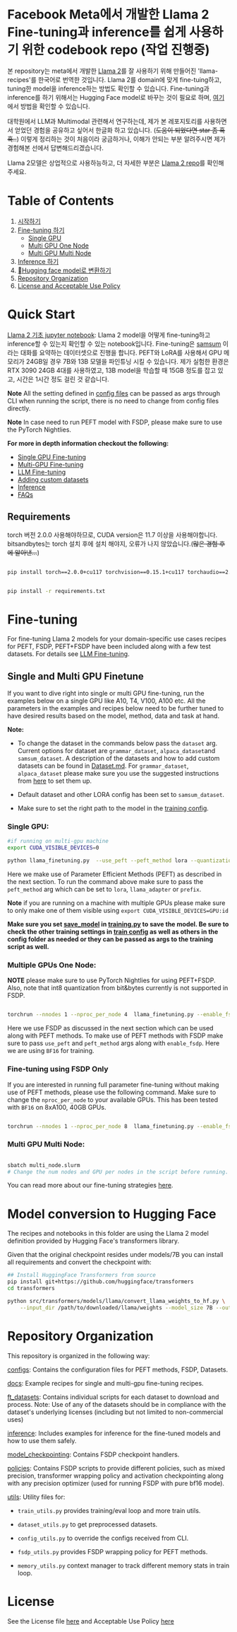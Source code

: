 # Facebook Meta에서 개발한 Llama 2 Fine-tuning과 inference를 쉽게 사용하기 위한 codebook repo (작업 진행중)

본 repository는 meta에서 개발한 [Llama 2](https://github.com/facebookresearch/llama)를 잘 사용하기 위해 만들어진 'llama-recipes'를 한국어로 번역한 것입니다. Llama 2를 domain에 맞게 fine-tuing하고, tuning한 model을 inference하는 방법도 확인할 수 있습니다. Fine-tuning과 inference를 하기 위해서는 Hugging Face model로 바꾸는 것이 필요로 하며, [여기](#model-conversion-to-hugging-face)에서 방법을 확인할 수 있습니다.

대학원에서 LLM과 Multimodal 관련해서 연구하는데, 제가 본 레포지토리를 사용하면서 얻었던 경험을 공유하고 싶어서 한글화 하고 있습니다. (~~도움이 되었다면 star 좀 흑흑..~~) 
이렇게 정리하는 것이 처음이라 궁금하거나, 이해가 안되는 부분 알려주시면 제가 경험해본 선에서 답변해드리겠습니다.

Llama 2모델은 상업적으로 사용하능하고, 더 자세한 부분은 [Llama 2 repo](https://github.com/facebookresearch/llama)를 확인해주세요.

# Table of Contents
1. [시작하기](#quick-start)
2. [Fine-tuning 하기](#fine-tuning)
    - [Single GPU](#single-gpu)
    - [Multi GPU One Node](#multiple-gpus-one-node)
    - [Multi GPU Multi Node](#multi-gpu-multi-node)
3. [Inference 하기](./docs/inference.md)
4. [Hugging face model로 변환하기](#model-conversion-to-hugging-face)
5. [Repository Organization](#repository-organization)
6. [License and Acceptable Use Policy](#license)



# Quick Start

[Llama 2 기초 jupyter notebook](quickstart.ipynb): Llama 2 model을 어떻게 fine-tuning하고 inference할 수 있는지 확인할 수 있는 notebook입니다. Fine-tuning은 [samsum](https://huggingface.co/datasets/samsum) 이라는 대화를 요약하는 데이터셋으로 진행을 합니다. PEFT와 LoRA를 사용해서 GPU 메모리가 24GB일 경우 7B와 13B 모델을 파인튜닝 시킬 수 있습니다. 
제가 실험한 환경은 RTX 3090 24GB 4대를 사용하였고, 13B model을 학습할 때 15GB 정도를 잡고 있고, 시간은 1시간 정도 걸린 것 같습니다.

**Note** All the setting defined in [config files](./configs/) can be passed as args through CLI when running the script, there is no need to change from config files directly.

**Note** In case need to run PEFT model with FSDP, please make sure to use the PyTorch Nightlies.

**For more in depth information checkout the following:**

* [Single GPU Fine-tuning](./docs/single_gpu.md)
* [Multi-GPU Fine-tuning](./docs/mutli_gpu.md)
* [LLM Fine-tuning](./docs/LLM_finetuning.md)
* [Adding custom datasets](./docs/Dataset.md)
* [Inference](./docs/inference.md)
* [FAQs](./docs/FAQ.md)

## Requirements

torch 버전 2.0.0 사용해야하므로, CUDA version은 11.7 이상을 사용해야합니다.    
bitsandbytes는 torch 설치 후에 설치 해야지, 오류가 나지 않았습니다.(~~많은 경험 후에 알아낸...~~)

```bash

pip install torch==2.0.0+cu117 torchvision==0.15.1+cu117 torchaudio==2.0.1 --index-url https://download.pytorch.org/whl/cu117

```

```bash

pip install -r requirements.txt

```

# Fine-tuning

For fine-tuning Llama 2 models for your domain-specific use cases recipes for PEFT, FSDP, PEFT+FSDP have been included along with a few test datasets. For details see [LLM Fine-tuning](./docs/LLM_finetuning.md).

## Single and Multi GPU Finetune

If you want to dive right into single or multi GPU fine-tuning, run the examples below on a single GPU like A10, T4, V100, A100 etc.
All the parameters in the examples and recipes below need to be further tuned to have desired results based on the model, method, data and task at hand.

**Note:**
* To change the dataset in the commands below pass the `dataset` arg. Current options for dataset are `grammar_dataset`, `alpaca_dataset`and  `samsum_dataset`. A description of the datasets and how to add custom datasets can be found in [Dataset.md](./docs/Dataset.md). For  `grammar_dataset`, `alpaca_dataset` please make sure you use the suggested instructions from [here](./docs/single_gpu.md#how-to-run-with-different-datasets) to set them up.

* Default dataset and other LORA config has been set to `samsum_dataset`.

* Make sure to set the right path to the model in the [training config](./configs/training.py).

### Single GPU:

```bash
#if running on multi-gpu machine
export CUDA_VISIBLE_DEVICES=0

python llama_finetuning.py  --use_peft --peft_method lora --quantization --model_name /patht_of_model_folder/7B --output_dir Path/to/save/PEFT/model

```

Here we make use of Parameter Efficient Methods (PEFT) as described in the next section. To run the command above make sure to pass the `peft_method` arg which can be set to `lora`, `llama_adapter` or `prefix`.

**Note** if you are running on a machine with multiple GPUs please make sure to only make one of them visible using `export CUDA_VISIBLE_DEVICES=GPU:id`

**Make sure you set [save_model](configs/training.py) in [training.py](configs/training.py) to save the model. Be sure to check the other training settings in [train config](configs/training.py) as well as others in the config folder as needed or they can be passed as args to the training script as well.**


### Multiple GPUs One Node:

**NOTE** please make sure to use PyTorch Nightlies for using PEFT+FSDP. Also, note that int8 quantization from bit&bytes currently is not supported in FSDP.

```bash

torchrun --nnodes 1 --nproc_per_node 4  llama_finetuning.py --enable_fsdp --use_peft --peft_method lora --model_name /patht_of_model_folder/7B --pure_bf16 --output_dir Path/to/save/PEFT/model

```

Here we use FSDP as discussed in the next section which can be used along with PEFT methods. To make use of PEFT methods with FSDP make sure to pass `use_peft` and `peft_method` args along with `enable_fsdp`. Here we are using `BF16` for training.

### Fine-tuning using FSDP Only

If you are interested in running full parameter fine-tuning without making use of PEFT methods, please use the following command. Make sure to change the `nproc_per_node` to your available GPUs. This has been tested with `BF16` on 8xA100, 40GB GPUs.

```bash

torchrun --nnodes 1 --nproc_per_node 8  llama_finetuning.py --enable_fsdp --model_name /patht_of_model_folder/7B --dist_checkpoint_root_folder model_checkpoints --dist_checkpoint_folder fine-tuned

```

### Multi GPU Multi Node:

```bash

sbatch multi_node.slurm
# Change the num nodes and GPU per nodes in the script before running.

```
You can read more about our fine-tuning strategies [here](./docs/LLM_finetuning.md).


# Model conversion to Hugging Face
The recipes and notebooks in this folder are using the Llama 2 model definition provided by Hugging Face's transformers library.

Given that the original checkpoint resides under models/7B you can install all requirements and convert the checkpoint with:

```bash
## Install HuggingFace Transformers from source
pip install git+https://github.com/huggingface/transformers
cd transformers

python src/transformers/models/llama/convert_llama_weights_to_hf.py \
    --input_dir /path/to/downloaded/llama/weights --model_size 7B --output_dir models_hf/7B
```

# Repository Organization
This repository is organized in the following way:

[configs](configs/): Contains the configuration files for PEFT methods, FSDP, Datasets.

[docs](docs/): Example recipes for single and multi-gpu fine-tuning recipes.

[ft_datasets](ft_datasets/): Contains individual scripts for each dataset to download and process. Note: Use of any of the datasets should be in compliance with the dataset's underlying licenses (including but not limited to non-commercial uses)


[inference](inference/): Includes examples for inference for the fine-tuned models and how to use them safely.

[model_checkpointing](model_checkpointing/): Contains FSDP checkpoint handlers.

[policies](policies/): Contains FSDP scripts to provide different policies, such as mixed precision, transformer wrapping policy and activation checkpointing along with any precision optimizer (used for running FSDP with pure bf16 mode).

[utils](utils/): Utility files for:

- `train_utils.py` provides training/eval loop and more train utils.

- `dataset_utils.py` to get preprocessed datasets.

- `config_utils.py` to override the configs received from CLI.

- `fsdp_utils.py` provides FSDP  wrapping policy for PEFT methods.

- `memory_utils.py` context manager to track different memory stats in train loop.

# License
See the License file [here](LICENSE) and Acceptable Use Policy [here](USE_POLICY.md)
